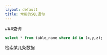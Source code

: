 ```yaml
---
layout: default
title: 常用的SQL语句
---
```


###查询
```sql
select * from table_name where id in (x,y,z);
```
检索某几条数据
